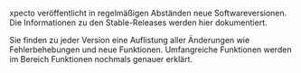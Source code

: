 xpecto veröffentlicht in regelmäßigen Abständen neue Softwareversionen. Die Informationen zu den Stable-Releases werden hier dokumentiert. 

Sie finden zu jeder Version eine Auflistung aller Änderungen wie Fehlerbehebungen und neue Funktionen. Umfangreiche Funktionen werden im Bereich Funktionen nochmals genauer erklärt.

